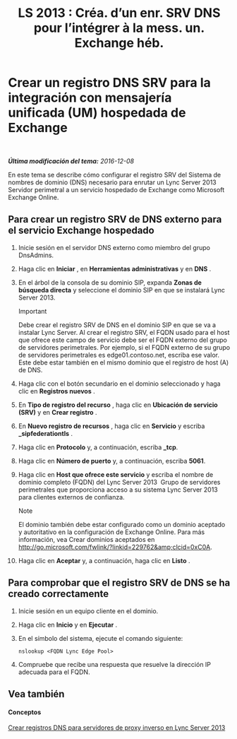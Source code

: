 ﻿---
title: "LS 2013 : Créa. d’un enr. SRV DNS pour l’intégrer à la mess. un. Exchange héb."
TOCTitle: Crear un registro DNS SRV para la integración con mensajería unificada (UM) hospedada de Exchange
ms:assetid: 8ea590ae-58ea-4ca5-9853-e0708b3ea760
ms:mtpsurl: https://technet.microsoft.com/es-es/library/Hh500728(v=OCS.15)
ms:contentKeyID: 48275977
ms.date: 01/07/2017
mtps_version: v=OCS.15
ms.translationtype: HT
---

# Crear un registro DNS SRV para la integración con mensajería unificada (UM) hospedada de Exchange

 

_**Última modificación del tema:** 2016-12-08_

En este tema se describe cómo configurar el registro SRV del Sistema de nombres de dominio (DNS) necesario para enrutar un Lync Server 2013  Servidor perimetral a un servicio hospedado de Exchange como Microsoft Exchange Online.

## Para crear un registro SRV de DNS externo para el servicio Exchange hospedado

1.  Inicie sesión en el servidor DNS externo como miembro del grupo DnsAdmins.

2.  Haga clic en **Iniciar** , en **Herramientas administrativas** y en **DNS** .

3.  En el árbol de la consola de su dominio SIP, expanda **Zonas de búsqueda directa** y seleccione el dominio SIP en que se instalará Lync Server 2013.
    
    > [!IMPORTANT]  
    > Debe crear el registro SRV de DNS en el dominio SIP en que se va a instalar Lync Server. Al crear el registro SRV, el FQDN usado para el host que ofrece este campo de servicio debe ser el FQDN externo del grupo de servidores perimetrales. Por ejemplo, si el FQDN externo de su grupo de servidores perimetrales es edge01.contoso.net, escriba ese valor. Este debe estar también en el mismo dominio que el registro de host (A) de DNS.
    


4.  Haga clic con el botón secundario en el dominio seleccionado y haga clic en **Registros nuevos** .

5.  En **Tipo de registro del recurso** , haga clic en **Ubicación de servicio (SRV)** y en **Crear registro** .

6.  En **Nuevo registro de recursos** , haga clic en **Servicio** y escriba **\_sipfederationtls** .

7.  Haga clic en **Protocolo** y, a continuación, escriba **\_tcp**.

8.  Haga clic en **Número de puerto** y, a continuación, escriba **5061**.

9.  Haga clic en **Host que ofrece este servicio** y escriba el nombre de dominio completo (FQDN) del Lync Server 2013  Grupo de servidores perimetrales que proporciona acceso a su sistema Lync Server 2013 para clientes externos de confianza.
    

    > [!NOTE]
    > El dominio también debe estar configurado como un dominio aceptado y autoritativo en la configuración de Exchange Online. Para más información, vea Crear dominios aceptados en <A href="http://go.microsoft.com/fwlink/?linkid=229762%26clcid=0xc0a">http://go.microsoft.com/fwlink/?linkid=229762&amp;clcid=0xC0A</A>.



10. Haga clic en **Aceptar** y, a continuación, haga clic en **Listo** .

## Para comprobar que el registro SRV de DNS se ha creado correctamente

1.  Inicie sesión en un equipo cliente en el dominio.

2.  Haga clic en **Inicio** y en **Ejecutar** .

3.  En el símbolo del sistema, ejecute el comando siguiente:
    
        nslookup <FQDN Lync Edge Pool>

4.  Compruebe que recibe una respuesta que resuelve la dirección IP adecuada para el FQDN.

## Vea también

#### Conceptos

[Crear registros DNS para servidores de proxy inverso en Lync Server 2013](lync-server-2013-create-dns-records-for-reverse-proxy-servers.md)

